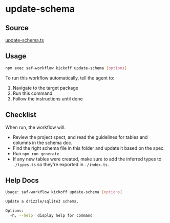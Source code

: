 # update-schema

## Source

[update-schema.ts](https://github.com/sderickson/saflib/blob/main/drizzle/workflows/update-schema.ts)

## Usage

```bash
npm exec saf-workflow kickoff update-schema [options]
```

To run this workflow automatically, tell the agent to:

1. Navigate to the target package
2. Run this command
3. Follow the instructions until done

## Checklist

When run, the workflow will:

- Review the project spect, and read the guidelines for tables and columns in the schema doc.
- Find the right schema file in this folder and update it based on the spec.
- Run `npm run generate`
- If any new tables were created, make sure to add the inferred types to `./types.ts` so they're exported in `./index.ts`.

## Help Docs

```bash
Usage: saf-workflow kickoff update-schema [options]

Update a drizzle/sqlite3 schema.

Options:
  -h, --help  display help for command

```

